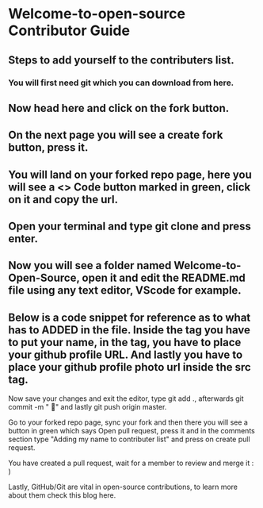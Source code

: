 # Welcome-to-open-source Contributor Guide
## Steps to add yourself to the contributers list.
### You will first need git which you can download from here.

## Now head here and click on the fork button.

## On the next page you will see a create fork button, press it.

## You will land on your forked repo page, here you will see a <> Code button marked in green, click on it and copy the url.

## Open your terminal and type git clone and press enter.

## Now you will see a folder named Welcome-to-Open-Source, open it and edit the README.md file using any text editor, VScode for example.

## Below is a code snippet for reference as to what has to ADDED in the file. Inside the <b> </b> tag you have to put your name, in the <href > tag, you have to place your github profile URL. And lastly you have to place your github profile photo url inside the src tag.


Now save your changes and exit the editor, type git add ., afterwards git commit -m "<your name> 🍉" and lastly git push origin master.

Go to your forked repo page, sync your fork and then there you will see a button in green which says Open pull request, press it and in the comments section type "Adding my name to contributer list" and press on create pull request.

You have created a pull request, wait for a member to review and merge it : )

Lastly, GitHub/Git are vital in open-source contributions, to learn more about them check this blog here.
